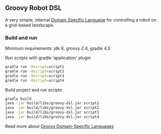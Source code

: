 ## Groovy Robot DSL

A very simple, internal [Domain Specific Language](https://martinfowler.com/bliki/DomainSpecificLanguage.html) for 
controlling a robot on a grid-based landscape. 

### Build and run 
Minimum requirements: jdk 8, groovy 2.4, gradle 4.5

Run scripts with gradle 'application' plugin
```bash
gradle run -Dscript=script1
gradle run -Dscript=script2
gradle run -Dscript=script3
gradle run -Dscript=script4
```

Build project and run scripts
```bash
gradle build
java -jar build/libs/groovy-dsl.jar script1
java -jar build/libs/groovy-dsl.jar script2
java -jar build/libs/groovy-dsl.jar script3
java -jar build/libs/groovy-dsl.jar script4
```

Read more about [Groovy Domain-Specific Languages](http://docs.groovy-lang.org/docs/latest/html/documentation/core-domain-specific-languages.html)